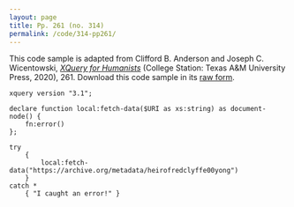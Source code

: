 ```yaml
---
layout: page
title: Pp. 261 (no. 314)
permalink: /code/314-pp261/
---
```


This code sample is adapted from Clifford B. Anderson and Joseph C. Wicentowski, 
[_XQuery for Humanists_](/) (College Station: Texas A&M University Press, 2020), 261. 
Download this code sample in its [raw form](/code/314-pp261/314-pp261.xq).

```xquery
xquery version "3.1";

declare function local:fetch-data($URI as xs:string) as document-node() {
    fn:error()
};

try
    {
        local:fetch-data("https://archive.org/metadata/heirofredclyffe00yong")
    }
catch *
    { "I caught an error!" }
```  
